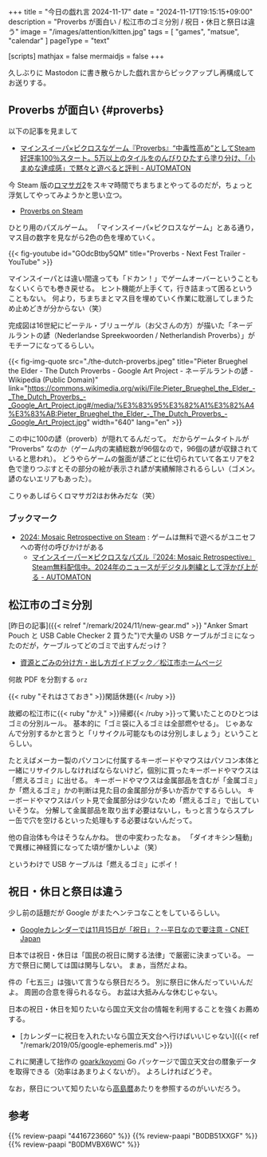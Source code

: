 +++
title = "今日の戯れ言 2024-11-17"
date =  "2024-11-17T19:15:15+09:00"
description = "Proverbs が面白い / 松江市のゴミ分別 / 祝日・休日と祭日は違う"
image = "/images/attention/kitten.jpg"
tags = [ "games", "matsue", "calendar" ]
pageType = "text"

[scripts]
  mathjax = false
  mermaidjs = false
+++

久しぶりに Mastodon に書き散らかした戯れ言からピックアップし再構成してお送りする。

## Proverbs が面白い {#proverbs}

以下の記事を見まして

- [マインスイーパ×ピクロスなゲーム『Proverbs』“中毒性高め”としてSteam好評率100％スタート。5万以上のタイルをのんびりひたすら塗り分け、「小まめな達成感」で黙々と遊べると評判 - AUTOMATON](https://automaton-media.com/articles/newsjp/proverbs-20241114-318058/)

今 Steam 版の[ロマサガ2](https://store.steampowered.com/app/2455640/_2/ "Steam：ロマンシング サガ2 リベンジオブザセブン")をスキマ時間でちまちまとやってるのだが，ちょっと浮気してやってみようかと思い立つ。

- [Proverbs on Steam](https://store.steampowered.com/app/3083300/Proverbs/)

ひとり用のパズルゲーム。
「マインスイーパ×ピクロスなゲーム」とある通り，マス目の数字を見ながら2色の色を埋めていく。

{{< fig-youtube id="GOdcBtby5QM" title="Proverbs - Next Fest Trailer - YouTube" >}}

マインスイーパとは違い間違っても「ドカン！」でゲームオーバーということもなくいくらでも巻き戻せる。
ヒント機能が上手くて，行き詰まって困るということもない。
何より，ちまちまとマス目を埋めていく作業に耽溺してしまうため止めどきが分からない（笑）

完成図は16世紀にピーテル・ブリューゲル（お父さんの方）が描いた「ネーデルラントの諺（Nederlandse Spreekwoorden / Netherlandish Proverbs）」がモチーフになってるらしい。

{{< fig-img-quote src="./the-dutch-proverbs.jpeg" title="Pieter Brueghel the Elder - The Dutch Proverbs - Google Art Project - ネーデルラントの諺 - Wikipedia (Public Domain)" link="https://commons.wikimedia.org/wiki/File:Pieter_Brueghel_the_Elder_-_The_Dutch_Proverbs_-_Google_Art_Project.jpg#/media/%E3%83%95%E3%82%A1%E3%82%A4%E3%83%AB:Pieter_Brueghel_the_Elder_-_The_Dutch_Proverbs_-_Google_Art_Project.jpg" width="640" lang="en" >}}

この中に100の諺（proverb）が隠れてるんだって。
だからゲームタイトルが “Proverbs” なのか（ゲーム内の実績総数が96個なので，96個の諺が収録されていると思われ）。
どうやらゲームの盤面が諺ごとに仕切られていて各エリアを2色で塗りつぶすとその部分の絵が表示され諺が実績解除されるらしい（ゴメン。諺のないエリアもあった）。

こりゃあしばらくロマサガ2はお休みだな（笑）

### ブックマーク

- [2024: Mosaic Retrospective on Steam](https://store.steampowered.com/app/3380760/2024_Mosaic_Retrospective/) : ゲームは無料で遊べるがユニセフへの寄付の呼びかけがある
  - [マインスイーパー✕ピクロスなパズル『2024: Mosaic Retrospective』Steam無料配信中。2024年のニュースがデジタル刺繍として浮かび上がる - AUTOMATON](https://automaton-media.com/articles/newsjp/20250105-324271/)

## 松江市のゴミ分別

[昨日の記事]({{< relref "/remark/2024/11/new-gear.md" >}} "Anker Smart Pouch と USB Cable Checker 2 買うた")で大量の USB ケーブルがゴミになったのだが，ケーブルってどのゴミで出すんだっけ？

- [資源とごみの分け方・出し方ガイドブック／松江市ホームページ](https://www.city.matsue.lg.jp/soshikikarasagasu/kankyoenergybu_recycletoshisuishinka/5/2/2890.html)

何故 PDF を分割する `orz`

{{< ruby "それはさておき" >}}閑話休題{{< /ruby >}}

故郷の松江市に{{< ruby "かえ" >}}帰郷{{< /ruby >}}って驚いたことのひとつはゴミの分別ルール。
基本的に「ゴミ袋に入るゴミは全部燃やせる」。
じゃあなんで分別するかと言うと「リサイクル可能なものは分別しましょう」ということらしい。

たとえばメーカー製のパソコンに付属するキーボードやマウスはパソコン本体と一緒にリサイクルしなければならないけど，個別に買ったキーボードやマウスは「燃えるゴミ」に出せる。
キーボードやマウスは金属部品を含むが「金属ゴミ」か「燃えるゴミ」かの判断は見た目の金属部分が多いか否かでするらしい。
キーボードやマウスはパット見で金属部分は少ないため「燃えるゴミ」で出していいそうな。
分解して金属部品を取り出す必要はないし，もっと言うならスプレー缶で穴を空けるといった処理もする必要はないんだって。

他の自治体も今はそうなんかね。
世の中変わったなぁ。
「ダイオキシン騒動」で異様に神経質になってた頃が懐かしいよ（笑）

というわけで USB ケーブルは「燃えるゴミ」にポイ！

## 祝日・休日と祭日は違う

少し前の話題だが Google がまたヘンテコなことをしているらしい。

- [Googleカレンダーでは11月15日が「祝日」？--平日なので要注意 - CNET Japan](https://japan.cnet.com/article/35226151/)

日本では祝日・休日は「国民の祝日に関する法律」で厳密に決まっている。
一方で祭日に関しては国は関与しない。
まぁ，当然だよね。

件の「七五三」は強いて言うなら祭日だろう。
別に祭日に休んだっていいんだよ。
周囲の合意を得られるなら。
お盆は大抵みんな休むじゃない。

日本の祝日・休日を知りたいなら国立天文台の情報を利用することを強くお薦めする。

- [カレンダーに祝日を入れたいなら国立天文台へ行けばいいじゃない]({{< ref "/remark/2019/05/google-ephemeris.md" >}})

これに関連して拙作の [goark/koyomi](https://github.com/goark/koyomi "goark/koyomi: 日本のこよみ") Go パッケージで国立天文台の暦象データを取得できる（効率はあまりよくないが）。
よろしければどうぞ。

なお，祭日について知りたいなら[高島暦](https://www.amazon.co.jp/dp/B0DB51XXGF?tag=baldandersinf-22&linkCode=ogi&th=1&psc=1)あたりを参照するのがいいだろう。

## 参考

{{% review-paapi "4416723660" %}} <!-- 天文年鑑2025年版 -->
{{% review-paapi "B0DB51XXGF" %}} <!-- 令和7年神宮館高島暦 -->
{{% review-paapi "B0DMVBX6WC" %}} <!-- まつたけダンス 儒烏風亭らでん -->
